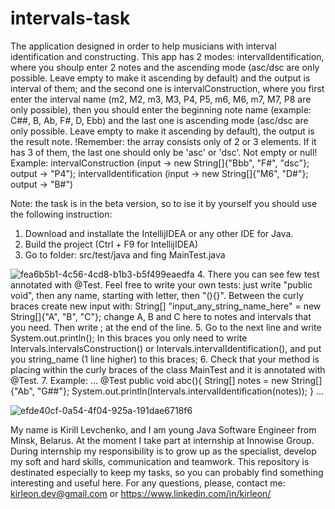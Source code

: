 # intervals-task

The application designed in order to help musicians with interval identification and constructing. This app has 2 modes: intervalIdentification, where you shoulp enter 2 notes and the ascending mode (asc/dsc are only possible. Leave empty to make it ascending by default) and the output is interval of them; and the second one is intervalConstruction, where you first enter the interval name (m2, M2, m3, M3, P4, P5, m6, M6, m7, M7, P8 are only possible), then you should enter the beginning note name (example: C##, B, Ab, F#, D, Ebb) and the last one is ascending mode (asc/dsc are only possible. Leave empty to make it ascending by default), the output is the result note. 
!Remember: the array consists only of 2 or 3 elements. If it has 3 of them, the last one should only be 'asc' or 'dsc'. Not empty or null!
Example: intervalConstruction (input -> new String[]{"Bbb", "F#", "dsc"}; output -> "P4"); intervalIdentification (input -> new String[]{"M6", "D#"}; output -> "B#")

Note: the task is in the beta version, so to ise it by yourself you should use the following instruction:
1. Download and installate the IntellijIDEA or any other IDE for Java.
2. Build the project (Ctrl + F9 for IntellijIDEA)
3. Go to folder: src/test/java and fing MainTest.java

![fea6b5b1-4c56-4cd8-b1b3-b5f499eaedfa](https://user-images.githubusercontent.com/113788413/225849530-d44fb4c7-c8b0-4cfd-b278-41548b6f32f8.jpg)
4. There you can see few test annotated with @Test. Feel free to write your own tests: just write "public void", then any name, starting with letter, then "(){}". Between the curly braces create new input with: String[] "input_any_string_name_here" = new String[]{"A", "B", "C"}; change A, B and C here to notes and intervals that you need. Then write ; at the end of the line.
5. Go to the next line and write System.out.println(); In this braces you only need to write Intervals.intervalsConstruction() or Intervals.intervalIdentification(), and put you string_name (1 line higher) to this braces;
6. Check that your method is placing within the curly braces of the class MainTest and it is annotated with @Test.
7. Example: 
...
@Test
public void abc(){
    String[] notes = new String[]{"Ab", "G##"};
    System.out.println(Intervals.intervalIdentification(notes));
  }
...

![efde40cf-0a54-4f04-925a-191dae6718f6](https://user-images.githubusercontent.com/113788413/225849065-f012ffb5-c80b-4c7c-935e-d4cd34e3285f.jpg)

My name is Kirill Levchenko, and I am young Java Software Engineer from Minsk, Belarus. At the moment I take part at internship at Innowise Group.
During internship my responsibility is to grow up as the specialist, develop my soft and hard skills, communication and teamwork.
This repository is destinated especially to keep my tasks, so you can probably find something interesting and useful here.
For any questions, please, contact me: kirleon.dev@gmail.com or https://www.linkedin.com/in/kirleon/


